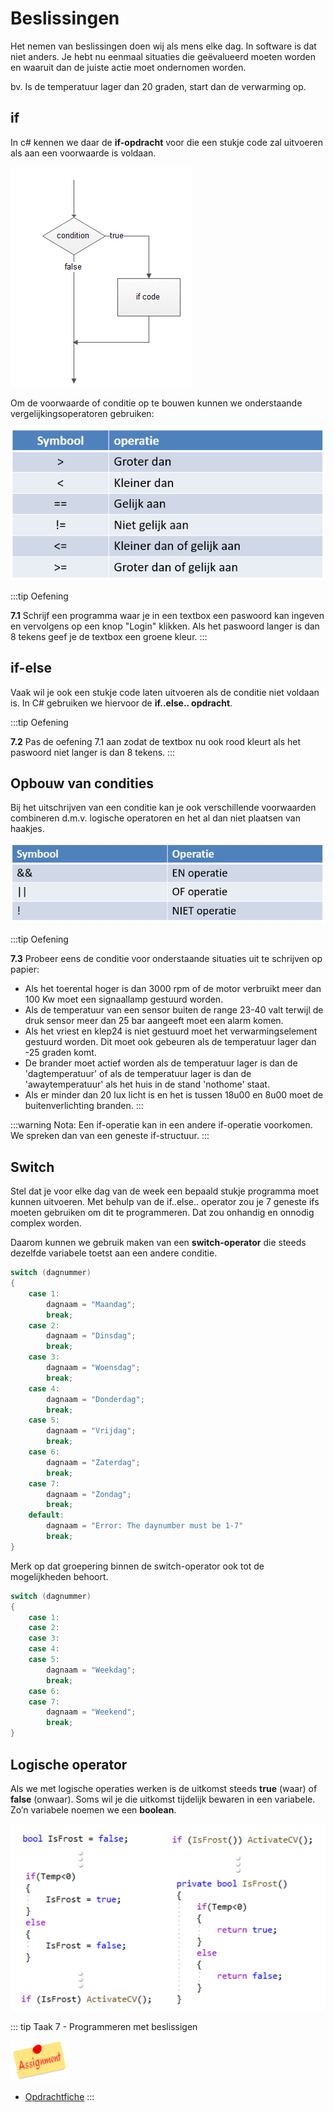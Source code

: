 # Beslissingen
Het nemen van beslissingen doen wij als mens elke dag. In software is dat niet anders. Je hebt nu eenmaal situaties die geëvalueerd moeten worden en waaruit dan de juiste actie moet ondernomen worden.

bv. Is de temperatuur lager dan 20 graden, start dan de verwarming op.

## if

In c# kennen we daar de **if-opdracht** voor die een stukje code zal uitvoeren als aan een voorwaarde is voldaan.

![download](./images/afbeelding1.png)

Om de voorwaarde of conditie op te bouwen kunnen we onderstaande vergelijkingsoperatoren gebruiken:

![download](./images/afbeelding2.png)

:::tip Oefening

**7.1** Schrijf een programma waar je in een textbox een paswoord kan ingeven en vervolgens op een knop "Login" klikken. Als het paswoord langer is dan 8 tekens geef je de textbox een groene kleur.
:::

## if-else

Vaak wil je ook een stukje code laten uitvoeren als de conditie niet voldaan is. In C# gebruiken we hiervoor de **if..else.. opdracht**.

:::tip Oefening

**7.2** Pas de oefening 7.1 aan zodat de textbox nu ook rood kleurt als het paswoord niet langer is dan 8 tekens.
:::

## Opbouw van condities

Bij het uitschrijven van een conditie kan je ook verschillende voorwaarden combineren d.m.v. logische operatoren en het al dan niet plaatsen van haakjes.

![download](./images/afbeelding3.png)

:::tip Oefening

**7.3** Probeer eens de conditie voor onderstaande situaties uit te schrijven op papier:
* Als het toerental hoger is dan 3000 rpm of de motor verbruikt meer dan 100 Kw moet een signaallamp gestuurd worden.
* Als de temperatuur van een sensor buiten de range 23-40 valt terwijl de druk sensor meer dan 25 bar aangeeft moet een alarm komen.
* Als het vriest en klep24 is niet gestuurd moet het verwarmingselement gestuurd worden. Dit moet ook gebeuren als de temperatuur lager dan -25 graden komt.
* De brander moet actief worden als de temperatuur lager is dan de 'dagtemperatuur' of als de temperatuur lager is dan de 'awaytemperatuur' als het huis in de stand 'nothome' staat.
* Als er minder dan 20 lux licht is en het is tussen 18u00 en 8u00 moet de buitenverlichting branden.
:::

:::warning Nota:
Een if-operatie kan in een andere if-operatie voorkomen. We spreken dan van een geneste if-structuur.
:::

## Switch

Stel dat je voor elke dag van de week een bepaald stukje programma moet kunnen uitvoeren. 
Met behulp van de if..else.. operator zou je 7 geneste ifs moeten gebruiken om dit te programmeren.
Dat zou onhandig en onnodig complex worden.

Daarom kunnen we gebruik maken van een **switch-operator** die steeds dezelfde variabele toetst aan een andere conditie.

```csharp
switch (dagnummer)
{
    case 1:
        dagnaam = "Maandag";
        break;
    case 2:
        dagnaam = "Dinsdag";
        break;
    case 3:
        dagnaam = "Woensdag";
        break;
    case 4:
        dagnaam = "Donderdag";
        break;
    case 5:
        dagnaam = "Vrijdag";
        break;
    case 6:
        dagnaam = "Zaterdag";
        break;
    case 7:
        dagnaam = "Zondag";
        break;        
    default:
        dagnaam = "Error: The daynumber must be 1-7"
        break;
}
```
Merk op dat groepering binnen de switch-operator ook tot de mogelijkheden behoort.

```csharp
switch (dagnummer)
{
    case 1:
    case 2:
    case 3:
    case 4:
    case 5:
        dagnaam = "Weekdag";
        break;
    case 6:
    case 7:
        dagnaam = "Weekend";
        break;        
}
```
## Logische operator

Als we met logische operaties werken is de uitkomst steeds **true** (waar) of **false** (onwaar). Soms wil je die uitkomst tijdelijk bewaren in een variabele. Zo’n variabele noemen we een **boolean**.

![download](./images/afbeelding4.png)

::: tip Taak 7 - Programmeren met beslissigen

![download](./images/assignment.png)

* [Opdrachtfiche](assignment.html)
:::
